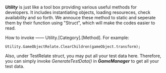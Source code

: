 ***Utility*** is just like a tool box providing various useful methods for developers. It includes instantiating objects, loading resoureces, check availability and so forth. We annouce these method to static and seperate them by their function using "Struct", which will make the codes easier to read.


How to invoke —— Utility.[Category].[Method]. For example:

~~~
Utility.GameObjectRelate.ClearChildren(gameObject.transform);
~~~

Also, under TestRelate struct, you may put all your test data here. Therefore, you can simply invoke *GenerateTestData()* in ***GameManager*** to get all your test data.
